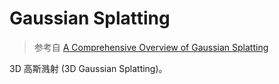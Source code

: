 # Gaussian Splatting

> 参考自 [A Comprehensive Overview of Gaussian Splatting](https://towardsdatascience.com/a-comprehensive-overview-of-gaussian-splatting-e7d570081362/)

3D 高斯溅射 (3D Gaussian Splatting)。
